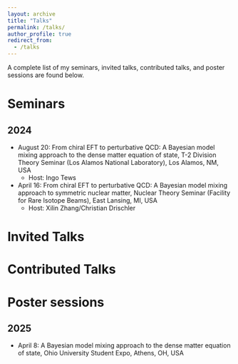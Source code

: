 ```yaml
---
layout: archive
title: "Talks"
permalink: /talks/
author_profile: true
redirect_from:
  - /talks
---
```


A complete list of my seminars, invited talks, contributed talks, and poster sessions are found below.

# Seminars

## 2024

* August 20: From chiral EFT to perturbative QCD: A Bayesian model mixing approach to the dense matter equation of state, T-2 Division Theory Seminar (Los Alamos National Laboratory), Los Alamos, NM, USA
  * Host: Ingo Tews
* April 16: From chiral EFT to perturbative QCD: A Bayesian model mixing approach to symmetric nuclear matter, Nuclear Theory Seminar (Facility for Rare Isotope Beams), East Lansing, MI, USA
  * Host: Xilin Zhang/Christian Drischler

# Invited Talks

# Contributed Talks

# Poster sessions

## 2025

* April 8: A Bayesian model mixing approach to the dense matter equation of state, Ohio University Student Expo, Athens, OH, USA
